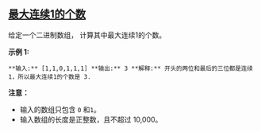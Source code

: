 ## [最大连续1的个数](https://leetcode-cn.com/problems/max-consecutive-ones/)

给定一个二进制数组， 计算其中最大连续1的个数。

**示例 1:**

`
**输入:** [1,1,0,1,1,1]
**输出:** 3
**解释:** 开头的两位和最后的三位都是连续1，所以最大连续1的个数是 3.
`

**注意：**

*   输入的数组只包含 `0` 和`1`。
*   输入数组的长度是正整数，且不超过 10,000。